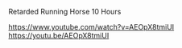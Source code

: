 Retarded Running Horse 10 Hours

https://www.youtube.com/watch?v=AEOpX8tmiUI
https://youtu.be/AEOpX8tmiUI
